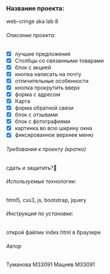 ### Название проекта:

web-cringe aka lab 8

###### Описание проекта:

- [x] лучшие предложения
- [x] Столбцы со связанными товарами
- [x] блок с акцией
- [x] кнопка написать на почту
- [x] отличительные особенности
- [x] кнопка прокрутить вверх
- [x] форма с адресом
- [x] Карта
- [x] форма обратной связи
- [x] блок с отзывами
- [x] блок с фотографиями
- [x] картинка во всю ширину окна
- [x] фиксированное верхнее меню

###### Требования к проекту (кратко)

сдать и защитить?🤨

###### Используемые технологии:

html5, css3, js, bootstrap, jquery

###### Инструкция по установке:

открой файлик index.html в браузере

###### Автор

Туманова M33091
Мацнев М33091
